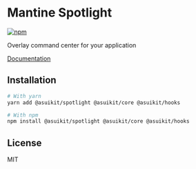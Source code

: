 # Mantine Spotlight

[![npm](https://img.shields.io/npm/dm/@asuikit/spotlight)](https://www.npmjs.com/package/@asuikit/spotlight)

Overlay command center for your application

[Documentation](https://srcalienswap.github.io/as-uikit/)

## Installation

```bash
# With yarn
yarn add @asuikit/spotlight @asuikit/core @asuikit/hooks

# With npm
npm install @asuikit/spotlight @asuikit/core @asuikit/hooks
```

## License

MIT
